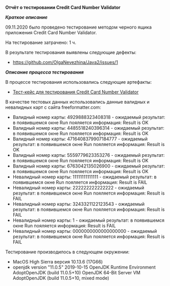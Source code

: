 **Отчёт о тестировании Credit Card Number Validator**


***Краткое описание***

09.11.2020 было проведено тестирование методом черного ящика приложения Credit Card Number Validator.

На тестирование затрачено: 1 ч.

В результате тестирования выявлены следующие дефекты:
* https://github.com/OlgaNevezhina/Java2/issues/1

***Описание процесса тестирования***

В процессе тестирования использовались следующие артефакты:
* [Тест-кейс для тестирования Credit Card Number Validator](https://docs.google.com/spreadsheets/d/1is_7kdrprQ1OQQbQLforQ5OgrDdmxMyMkduQvp5hn_I/edit#gid=0)

В качестве тестовых данных использовались данные валидных и невалидных карт с сайта freeformatter.com:

* Валидный номер карты: 4929888323408318 - ожидаемый результат: в появившемся окне Run пояляется информация: Result is OK
* Валидный номер карты: 4485518240396314 - ожидаемый результат: в появившемся окне Run пояляется информация: Result is OK
* Валидный номер карты: 4716408379907184777 - ожидаемый результат: в появившемся окне Run пояляется информация: Result is OK
* Валидный номер карты: 5559779623353276 - ожидаемый результат: в появившемся окне Run пояляется информация: Result is OK
* Валидный номер карты: 6763042135026900 - ожидаемый результат: в появившемся окне Run пояляется информация: Result is OK
* Невалидный номер карты: 11111111111111 - ожидаемый результат: в появившемся окне Run пояляется информация: Result is FAIL
* Невалидный номер карты: 222222222222222 - ожидаемый результат: в появившемся окне Run пояляется информация: Result is FAIL
* Невалидный номер карты: 3243321122123543 - ожидаемый результат: в появившемся окне Run пояляется информация: Result is FAIL
* Невалидный номер карты: 1 - ожидаемый результат: в появившемся окне Run пояляется информация: Result is FAIL
* Невалидный номер карты: 0000000000000000000 - ожидаемый результат: в появившемся окне Run пояляется информация: Result is FAIL

Тестирование производилось в следующем окружении:

* MacOS High Sierra версия 10.13.6 (17G66) 
* openjdk version "11.0.5" 2019-10-15 OpenJDK Runtime Environment AdoptOpenJDK (build 11.0.5+10) OpenJDK 64-Bit Server VM AdoptOpenJDK (build 11.0.5+10, mixed mode)
